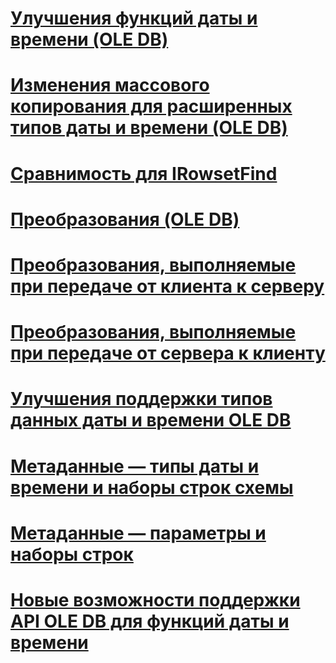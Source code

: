 # [Улучшения функций даты и времени (OLE DB)](date-and-time-improvements-ole-db.md)

# [Изменения массового копирования для расширенных типов даты и времени (OLE DB)](bulk-copy-changes-for-enhanced-date-and-time-types-ole-db.md)
# [Сравнимость для IRowsetFind](comparability-for-irowsetfind.md)
# [Преобразования (OLE DB)](conversions-ole-db.md)
# [Преобразования, выполняемые при передаче от клиента к серверу](conversions-performed-from-client-to-server.md)
# [Преобразования, выполняемые при передаче от сервера к клиенту](conversions-performed-from-server-to-client.md)
# [Улучшения поддержки типов данных даты и времени OLE DB](data-type-support-for-ole-db-date-and-time-improvements.md)
# [Метаданные — типы даты и времени и наборы строк схемы](metadata-date-and-time-and-schema-rowsets.md)
# [Метаданные — параметры и наборы строк](metadata-parameter-and-rowset.md)
# [Новые возможности поддержки API OLE DB для функций даты и времени](ole-db-api-support-for-date-and-time-enhancements.md)
